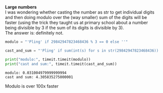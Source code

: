 **Large numbers**  
I was wondering whether casting the number as str to get individual digits and then doing modulo over the (way smaller) sum of the digits will be faster (using the trick they taught us at primary school about a number being divisible by 3 if the sum of its digits is divisible by 3).  
The answer is: definitely not.    
```python
modulo = "'Pling' if 29842947823468436 % 3 == 0 else ''"

cast_and_sum = "'Pling' if sum(int(s) for s in str(29842947823468436)) % 3 == 0 else ''"

print("modulo:", timeit.timeit(modulo))
print("cast and sum:", timeit.timeit(cast_and_sum))
```  

```
modulo: 0.031004979999999994  
cast and sum: 4.305835275000001
```
Modulo is over 100x faster
